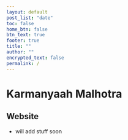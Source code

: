 ```yaml
---
layout: default
post_list: "date"
toc: false
home_btn: false
btn_text: true
footer: true
title: ""
author: ""
encrypted_text: false
permalink: /
---
```


# Karmanyaah Malhotra

##  Website
* will add stuff soon

